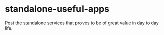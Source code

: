 # standalone-useful-apps
Post the standalone services that proves to be of great value in day to day life.
